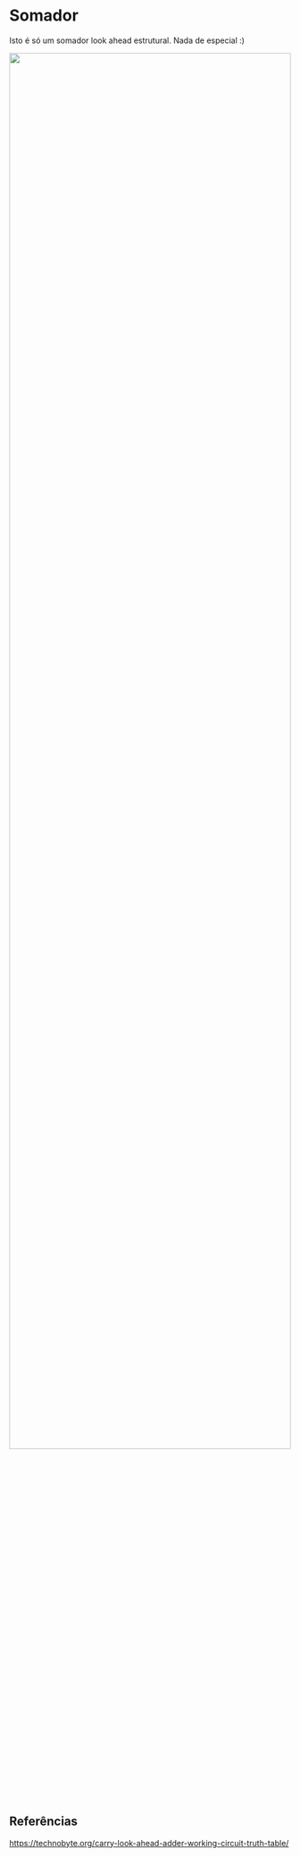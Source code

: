 # Somador

Isto é só um somador look ahead estrutural. Nada de especial :)

<img src="https://technobyte.org/ezoimgfmt/i0.wp.com/technobyte.org/wp-content/uploads/2019/12/4bit-ripple-e1577224096638.jpg?resize=768%2C505&ssl=1&ezimgfmt=ng:webp/ngcb2" height="80%" width="100%"/>

## Referências
https://technobyte.org/carry-look-ahead-adder-working-circuit-truth-table/
